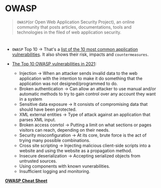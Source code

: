 # OWASP
> `OWASP`(or Open Web Application Security Project), an online community that posts articles, documentations, tools and technologies in the filed of web application security.

#
- `OWASP` Top 10 -> That's a [list of the 10 most common application vulnerabilities](https://sucuri.net/guides/owasp-top-10-security-vulnerabilities-2020/). It also shows their risk, impacts and `countermeasures`.

- [The Top 10 OWASP vulnerabilities in 2021](https://www.youtube.com/watch?v=hryt-rCLJUA):
  - Injection -> When an attacker sends invalid data to the web application with the intention to make it do something that the application was not designed/programmed to do.
  - Broken authentication -> Can allow an attacker to use manual and/or automatic methods to try to gain control over any account they want in a system
  - Sensitive data exposure -> It consists of compromising data that should have been protected.
  - XML external entities -> Type of attack against an application that parses XML input.
  - Broken access conrtol -> Putting a limit on what sections or pages visitors can reach, depending on their needs.
  - Security misconfiguration -> At its core, brute force is the act of trying many possible combinations.
  - Cross site scripting -> Injecting malicious client-side scripts into a website and using the website as a propagation method.
  - Insecure deserialization -> Accepting serialized objects from untrusted sources.
  - Using components with known vunerabilities.
  - Insufficient logging and monitoring.

[**OWASP Cheat Sheet**](https://cheatsheetseries.owasp.org/cheatsheets/AJAX_Security_Cheat_Sheet.html)
